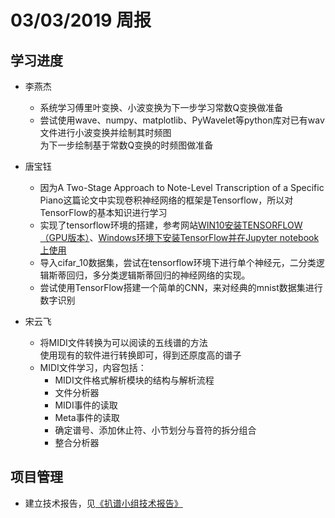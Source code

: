 # 03/03/2019 周报  

## 学习进度  

- 李燕杰  
  - 系统学习傅里叶变换、小波变换为下一步学习常数Q变换做准备  
  - 尝试使用wave、numpy、matplotlib、PyWavelet等python库对已有wav文件进行小波变换并绘制其时频图  
    为下一步绘制基于常数Q变换的时频图做准备   
  
  
- 唐宝钰  
  - 因为A Two-Stage Approach to Note-Level Transcription of a Specific Piano这篇论文中实现卷积神经网络的框架是Tensorflow，所以对TensorFlow的基本知识进行学习  
  - 实现了tensorflow环境的搭建，参考网站[WIN10安装TENSORFLOW（GPU版本）](https://zhuanlan.zhihu.com/p/37086409)、[Windows环境下安装TensorFlow并在Jupyter notebook上使用](https://blog.csdn.net/index20001/article/details/73555182)   
  - 导入cifar_10数据集，尝试在tensorflow环境下进行单个神经元，二分类逻辑斯蒂回归，多分类逻辑斯蒂回归的神经网络的实现。  
  - 尝试使用TensorFlow搭建一个简单的CNN，来对经典的mnist数据集进行数字识别  
  

- 宋云飞  
  - 将MIDI文件转换为可以阅读的五线谱的方法  
    使用现有的软件进行转换即可，得到还原度高的谱子  
  - MIDI文件学习，内容包括：  
    - MIDI文件格式解析模块的结构与解析流程  
    - 文件分析器  
    - MIDI事件的读取  
    - Meta事件的读取  
    - 确定谱号、添加休止符、小节划分与音符的拆分组合  
    - 整合分析器  
  
  
## 项目管理  
- 建立技术报告，见[《扒谱小组技术报告》](https://shimo.im/docs/AYey3QSwkOUxvF8V/)  